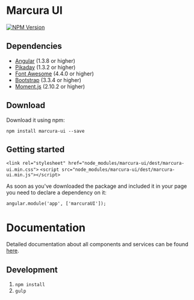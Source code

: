 [npm-image]: https://img.shields.io/npm/v/marcura-ui.svg
[npm-url]: https://npmjs.org/package/marcura-ui

# Marcura UI

[![NPM Version][npm-image]][npm-url]

## Dependencies
* [Angular](https://angularjs.org/) (1.3.8 or higher)
* [Pikaday](https://github.com/dbushell/Pikaday) (1.3.2 or higher)
* [Font Awesome](http://fontawesome.io/) (4.4.0 or higher)
* [Bootstrap](http://getbootstrap.com/) (3.3.4 or higher)
* [Moment.js](http://momentjs.com/) (2.10.2 or higher)

## Download
Download it using npm:

`npm install marcura-ui --save`

## Getting started
`<link rel="stylesheet" href="node_modules/marcura-ui/dest/marcura-ui.min.css">`
`<script src="node_modules/marcura-ui/dest/marcura-ui.min.js"></script>`

As soon as you've downloaded the package and included it in your page you need to declare a dependency on it:

`angular.module('app', ['marcuraUI']);`

# Documentation
Detailed documentation about all components and services can be found [here](../../wiki).

## Development

1. `npm install`
2. `gulp`
